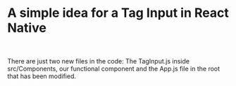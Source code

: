 <h1>A simple idea for a Tag Input in React Native</h1>
<br/>
<p>There are just two new files in the code: The TagInput.js inside src/Components, our functional component and the App.js file in the root that has been modified.</p>
